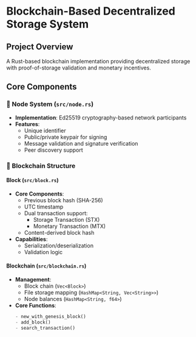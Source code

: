 # Blockchain-Based Decentralized Storage System

## Project Overview
A Rust-based blockchain implementation providing decentralized storage with proof-of-storage validation and monetary incentives.

## Core Components

### 🔷 Node System (`src/node.rs`)
- **Implementation**: Ed25519 cryptography-based network participants
- **Features**:
  - Unique identifier
  - Public/private keypair for signing
  - Message validation and signature verification
  - Peer discovery support

### 🔶 Blockchain Structure

#### Block (`src/block.rs`)
- **Core Components**:
  - Previous block hash (SHA-256)
  - UTC timestamp
  - Dual transaction support:
    - Storage Transaction (STX)
    - Monetary Transaction (MTX)
  - Content-derived block hash
- **Capabilities**:
  - Serialization/deserialization
  - Validation logic

#### Blockchain (`src/blockchain.rs`)
- **Management**:
  - Block chain (`Vec<Block>`)
  - File storage mapping (`HashMap<String, Vec<String>>`)
  - Node balances (`HashMap<String, f64>`)
- **Core Functions**:
  ```rust
  - new_with_genesis_block()
  - add_block()
  - search_transaction()

